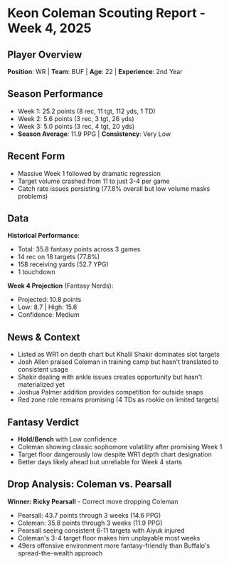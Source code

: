 # Keon Coleman Scouting Report - Week 4, 2025

## Player Overview
**Position**: WR | **Team**: BUF | **Age**: 22 | **Experience**: 2nd Year

## Season Performance
- Week 1: 25.2 points (8 rec, 11 tgt, 112 yds, 1 TD)
- Week 2: 5.6 points (3 rec, 3 tgt, 26 yds)
- Week 3: 5.0 points (3 rec, 4 tgt, 20 yds)
- **Season Average**: 11.9 PPG | **Consistency**: Very Low

## Recent Form
- Massive Week 1 followed by dramatic regression
- Target volume crashed from 11 to just 3-4 per game
- Catch rate issues persisting (77.8% overall but low volume masks problems)

## Data
**Historical Performance**:
- Total: 35.8 fantasy points across 3 games
- 14 rec on 18 targets (77.8%)
- 158 receiving yards (52.7 YPG)
- 1 touchdown

**Week 4 Projection** (Fantasy Nerds):
- Projected: 10.8 points
- Low: 8.7 | High: 15.6
- Confidence: Medium

## News & Context
- Listed as WR1 on depth chart but Khalil Shakir dominates slot targets
- Josh Allen praised Coleman in training camp but hasn't translated to consistent usage
- Shakir dealing with ankle issues creates opportunity but hasn't materialized yet
- Joshua Palmer addition provides competition for outside snaps
- Red zone role remains promising (4 TDs as rookie on limited targets)

## Fantasy Verdict
- **Hold/Bench** with Low confidence
- Coleman showing classic sophomore volatility after promising Week 1
- Target floor dangerously low despite WR1 depth chart designation
- Better days likely ahead but unreliable for Week 4 starts

## Drop Analysis: Coleman vs. Pearsall
**Winner: Ricky Pearsall** - Correct move dropping Coleman
- Pearsall: 43.7 points through 3 weeks (14.6 PPG)
- Coleman: 35.8 points through 3 weeks (11.9 PPG)
- Pearsall seeing consistent 6-11 targets with Aiyuk injured
- Coleman's 3-4 target floor makes him unplayable most weeks
- 49ers offensive environment more fantasy-friendly than Buffalo's spread-the-wealth approach